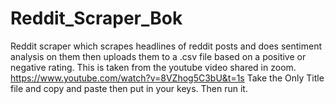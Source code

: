 # Reddit_Scraper_Bok
Reddit scraper which scrapes headlines of reddit posts and does sentiment analysis on them then uploads them to a .csv file based on a positive or negative rating.
This is taken from the youtube video shared in zoom. https://www.youtube.com/watch?v=8VZhog5C3bU&t=1s
Take the Only Title file and copy and paste then put in your keys. Then run it.
